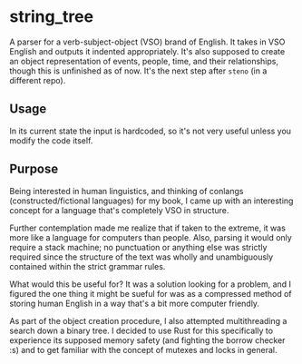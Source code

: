 # string_tree
A parser for a verb-subject-object (VSO) brand of English. It takes in VSO English and outputs it indented appropriately. It's also supposed to create an object representation of events, people, time, and their relationships, though this is unfinished as of now. It's the next step after `steno` (in a different repo).

## Usage
In its current state the input is hardcoded, so it's not very useful unless you modify the code itself.

## Purpose
Being interested in human linguistics, and thinking of conlangs (constructed/fictional languages) for my book, I came up with an interesting concept for a language that's completely VSO in structure.

Further contemplation made me realize that if taken to the extreme, it was more like a language for computers than people. Also, parsing it would only require a stack machine; no punctuation or anything else was strictly required since the structure of the text was wholly and unambiguously contained within the strict grammar rules.

What would this be useful for? It was a solution looking for a problem, and I figured the one thing it might be sueful for was as a compressed method of storing human English in a way that's a bit more computer friendly.

As part of the object creation procedure, I also attempted multithreading a search down a binary tree. I decided to use Rust for this specifically to experience its supposed memory safety (and fighting the borrow checker :s) and to get familiar with the concept of mutexes and locks in general.
